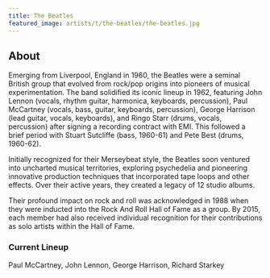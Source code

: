 ```yaml
---
title: The Beatles
featured_image: artists/t/the-beatles/the-beatles.jpg
---
```

## About

Emerging from Liverpool, England in 1960, the Beatles were a seminal British group that evolved from rock/pop origins into pioneers of musical experimentation. The band solidified its iconic lineup in 1962, featuring John Lennon (vocals, rhythm guitar, harmonica, keyboards, percussion), Paul McCartney (vocals, bass, guitar, keyboards, percussion), George Harrison (lead guitar, vocals, keyboards), and Ringo Starr (drums, vocals, percussion) after signing a recording contract with EMI. This followed a brief period with Stuart Sutcliffe (bass, 1960-61) and Pete Best (drums, 1960-62).

Initially recognized for their Merseybeat style, the Beatles soon ventured into uncharted musical territories, exploring psychedelia and pioneering innovative production techniques that incorporated tape loops and other effects. Over their active years, they created a legacy of 12 studio albums.

Their profound impact on rock and roll was acknowledged in 1988 when they were inducted into the Rock And Roll Hall of Fame as a group. By 2015, each member had also received individual recognition for their contributions as solo artists within the Hall of Fame.

### Current Lineup

Paul McCartney, John Lennon, George Harrison, Richard Starkey

